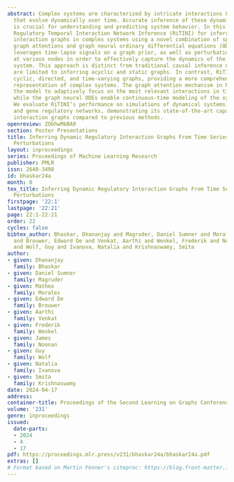 ```yaml
---
abstract: Complex systems are characterized by intricate interactions between entities
  that evolve dynamically over time. Accurate inference of these dynamic relationships
  is crucial for understanding and predicting system behavior. In this paper, we propose
  Regulatory Temporal Interaction Network Inference (RiTINI) for inferring time-varying
  interaction graphs in complex systems using a novel combination of space-and-time
  graph attentions and graph neural ordinary differential equations (ODEs). RiTINI
  leverages time-lapse signals on a graph prior, as well as perturbations of signals
  at various nodes in order to effectively capture the dynamics of the underlying
  system. This approach is distinct from traditional causal inference networks, which
  are limited to inferring acyclic and static graphs. In contrast, RiTINI can infer
  cyclic, directed, and time-varying graphs, providing a more comprehensive and accurate
  representation of complex systems. The graph attention mechanism in RiTINI allows
  the model to adaptively focus on the most relevant interactions in time and space,
  while the graph neural ODEs enable continuous-time modeling of the system’s dynamics.
  We evaluate RiTINI’s performance on simulations of dynamical systems, neuronal networks,
  and gene regulatory networks, demonstrating its state-of-the-art capability in inferring
  interaction graphs compared to previous methods.
openreview: ZObhwMbBA9
section: Poster Presentations
title: Inferring Dynamic Regulatory Interaction Graphs From Time Series Data With
  Perturbations
layout: inproceedings
series: Proceedings of Machine Learning Research
publisher: PMLR
issn: 2640-3498
id: bhaskar24a
month: 0
tex_title: Inferring Dynamic Regulatory Interaction Graphs From Time Series Data With
  Perturbations
firstpage: '22:1'
lastpage: '22:21'
page: 22:1-22:21
order: 22
cycles: false
bibtex_author: Bhaskar, Dhananjay and Magruder, Daniel Sumner and Morales, Matheo
  and Brouwer, Edward De and Venkat, Aarthi and Wenkel, Frederik and Noonan, James
  and Wolf, Guy and Ivanova, Natalia and Krishnaswamy, Smita
author:
- given: Dhananjay
  family: Bhaskar
- given: Daniel Sumner
  family: Magruder
- given: Matheo
  family: Morales
- given: Edward De
  family: Brouwer
- given: Aarthi
  family: Venkat
- given: Frederik
  family: Wenkel
- given: James
  family: Noonan
- given: Guy
  family: Wolf
- given: Natalia
  family: Ivanova
- given: Smita
  family: Krishnaswamy
date: 2024-04-17
address:
container-title: Proceedings of the Second Learning on Graphs Conference
volume: '231'
genre: inproceedings
issued:
  date-parts:
  - 2024
  - 4
  - 17
pdf: https://proceedings.mlr.press/v231/bhaskar24a/bhaskar24a.pdf
extras: []
# Format based on Martin Fenner's citeproc: https://blog.front-matter.io/posts/citeproc-yaml-for-bibliographies/
---
```

